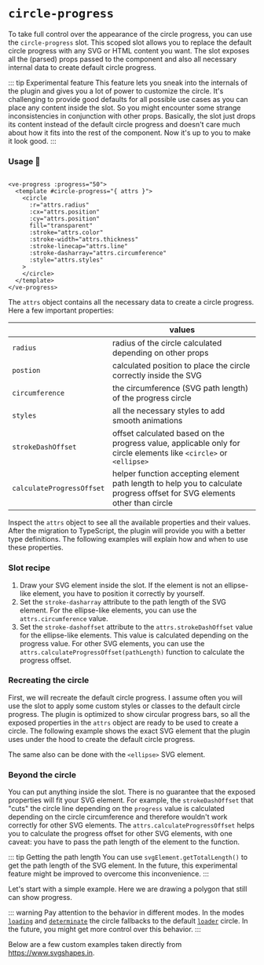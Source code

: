 # `circle-progress` <Badge type="tip" text="2.2.0" vertical="middle" />

To take full control over the appearance of the circle progress, you can use the `circle-progress` slot.
This scoped slot allows you to replace the default circle progress with any SVG or HTML content you want.
The slot exposes all the (parsed) props passed to the component and also all necessary internal data to create default circle progress.

::: tip Experimental feature
This feature lets you sneak into the internals of the plugin and gives you a lot of power to customize the circle.
It's challenging to provide good defaults for all possible use cases as you can place any content inside the slot.
So you might encounter some strange inconsistencies in conjunction with other props.
Basically,
the slot just drops its content instead of the default circle progress and doesn't care much about how it fits into the rest of the component.
Now it's up to you to make it look good.
:::

### Usage 📜

```vue

<ve-progress :progress="50">
  <template #circle-progress="{ attrs }">
    <circle
      :r="attrs.radius"
      :cx="attrs.position"
      :cy="attrs.position"
      fill="transparent"
      :stroke="attrs.color"
      :stroke-width="attrs.thickness"
      :stroke-linecap="attrs.line"
      :stroke-dasharray="attrs.circumference"
      :style="attrs.styles"
    >
    </circle>
  </template>
</ve-progress>
```

The `attrs` object contains all the necessary data to create a circle progress. Here a few important properties:

|                           | values                                                                                                                    |
|---------------------------|---------------------------------------------------------------------------------------------------------------------------|
| `radius`                  | radius of the circle calculated depending on other props                                                                  |
| `postion`                 | calculated position to place the circle correctly inside the SVG                                                          |
| `circumference`           | the circumference (SVG path length) of the progress circle                                                                |
| `styles`                  | all the necessary styles to add smooth animations                                                                         |
| `strokeDashOffset`        | offset calculated based on the progress value, applicable only for circle elements like `<circle>` or `<ellipse>`         |
| `calculateProgressOffset` | helper function accepting element path length to help you to calculate progress offset for SVG elements other than circle |

Inspect the `attrs` object to see all the available properties and their values. After the migration to TypeScript, 
the plugin will provide you with a better type definitions.
The following examples will explain how and when to use these properties.

### Slot recipe

1. Draw your SVG element inside the slot. If the element is not an ellipse-like element, you have to position it correctly by yourself.
2. Set the `stroke-dasharray` attribute to the path length of the SVG element. For the ellipse-like elements, you can use the `attrs.circumference` value.
3. Set the `stroke-dashoffset` attribute to the `attrs.strokeDashOffset` value for the ellipse-like elements. This value is calculated depending on the progress value.
For other SVG elements, you can use the `attrs.calculateProgressOffset(pathLength)` function to calculate the progress offset.

### Recreating the circle

First, we will recreate the default circle progress.
I assume often you will use the slot to apply some custom styles or classes to the default circle progress.
The plugin is optimized to show circular progress bars, so all the exposed properties in the `attrs` object are 
ready to be used to create a circle.
The following example shows the exact SVG element that the plugin uses under the hood to create the default circle progress.

<example-container>
<template #default="{ loading, slider, noData, determinate }">
<v-e-p :progress="slider" :loading="loading" :no-data="noData" :determinate="determinate">
  <template #circle-progress="{ attrs }">
    <circle
      :r="attrs.radius"
      :cx="attrs.position"
      :cy="attrs.position"
      fill="transparent"
      :stroke="attrs.color"
      :stroke-width="attrs.thickness"
      :stroke-linecap="attrs.line"
      :stroke-dasharray="attrs.circumference"
      :style="attrs.styles"
    >
    </circle>
  </template>
</v-e-p>
</template>
<template #code="{ progress }">
<CodeGroup>
<CodeGroupItem >

```vue:no-v-pre
<template>
  <ve-progress :progress="{{ progress }}">
     <template #circle-progress="{ attrs }">
        <circle
          :r="attrs.radius"
          :cx="attrs.position"
          :cy="attrs.position"
          fill="transparent"
          :stroke="attrs.color"
          :stroke-width="attrs.thickness"
          :stroke-linecap="attrs.line"
          :stroke-dasharray="attrs.circumference"
          :style="attrs.styles"
        >
        </circle>
      </template>
  </ve-progress>
</template>
```

</CodeGroupItem>
</CodeGroup>
</template>
</example-container>

The same also can be done with the `<ellipse>` SVG element.

<example-container>
<template #default="{ loading, slider, noData, determinate }">
<v-e-p :progress="slider" :loading="loading" :no-data="noData" :determinate="determinate">
  <template #circle-progress="{ attrs }">
    <ellipse
      :cx="attrs.position"
      :cy="attrs.position"
      :rx="attrs.radius"
      :ry="attrs.radius"
      :stroke-dasharray="attrs.circumference"
      :stroke-dashoffset="attrs.strokeDashOffset"
      :stroke-width="attrs.thickness"
      :stroke="attrs.color"
      :stroke-linecap="attrs.line"
      :class="[attrs.class, attrs.animationClass]"
      fill="transparent"
      :style="attrs.styles"
    />
  </template>
</v-e-p>
</template>
<template #code="{ progress }">
<CodeGroup>
<CodeGroupItem >

```vue:no-v-pre
<template>
  <ve-progress :progress="{{ progress }}">
     <template #circle-progress="{ attrs }">
        <ellipse
          :cx="attrs.position"
          :cy="attrs.position"
          :rx="attrs.radius"
          :ry="attrs.radius"
          :stroke-dasharray="attrs.circumference"
          :stroke-dashoffset="attrs.strokeDashOffset"
          :stroke-width="attrs.thickness"
          :stroke="attrs.color"
          :stroke-linecap="attrs.line"
          :class="[attrs.class, attrs.animationClass]"
          fill="transparent"
          :style="attrs.styles"
        />
      </template>
  </ve-progress>
</template>
```

</CodeGroupItem>
</CodeGroup>
</template>
</example-container>

### Beyond the circle

You can put anything inside the slot.
There is no guarantee that the exposed properties will fit your SVG element.
For example, the `strokeDashOffset` that "cuts"
the circle line depending on the `progress` value is calculated depending on the circle circumference
and therefore wouldn't work correctly for other SVG elements.
The `attrs.calculateProgressOffset` helps you to calculate the progress offset for other SVG elements, with one caveat:
you have to pass the path length of the element to the function.

::: tip Getting the path length
You can use `svgElement.getTotalLength()` to get the path length of the SVG element.
In the future, this experimental feature might be improved to overcome this inconvenience.
:::


<p class="mt-16">
Let's start with a simple example. Here we are drawing a polygon that still can show progress.           
</p>

<polygon-progress>
<template #code>
<CodeGroup>
<CodeGroupItem >

```vue
<template>
  <ve-progress :progress="50">
    <template #circle-progress="{ attrs }">
      <polygon
        ref="polygon"
        :stroke-dashoffset="attrs.calculateProgressOffset(pathLength)"
        :stroke-dasharray="pathLength"
        points="10,10 190,100 10,190"
        style="fill: #7b68ee"
        :stroke-width="attrs.thickness"
        :stroke-linecap="attrs.line"
        :stroke="attrs.color"
        :style="attrs.styles"
      />
    </template>
  </ve-progress>
</template>

<script setup>
  import { ref, watch } from "vue";

  const pathLength = ref(0);
  const polygon = ref();

  watch(polygon, () => {
    pathLength.value = polygon.value?.getTotalLength() ?? 0;
  });
</script>
```

</CodeGroupItem>
</CodeGroup>
</template>
</polygon-progress>

::: warning
Pay attention to the behavior in different modes.
In the modes [`loading`](../options/loading.md) and [`determinate`](../options/determinate.md) the circle fallbacks 
to the default [`loader`](../options/loader.md) circle.
In the future, you might get more control over this behavior.
:::

<p class="mt-16">
Below are a few custom examples
taken directly from <a href="https://www.svgshapes.in" target="_blank">https://www.svgshapes.in</a>.
</p>
<custom-svg-examples>
<template #code>
<CodeGroup>
<CodeGroupItem >

```vue
<template>
  <ve-progress :progress="50">
    <template #circle-progress="{ attrs }">
      <polygon
        ref="polygon"
        :stroke-dashoffset="attrs.calculateProgressOffset(pathLength)"
        :stroke-dasharray="pathLength"
        points="10,10 190,100 10,190"
        style="fill: #7b68ee"
        :stroke-width="attrs.thickness"
        :stroke-linecap="attrs.line"
        :stroke="attrs.color"
        :style="attrs.styles"
      />
    </template>
  </ve-progress>
</template>

<script setup>
  import { ref, watch } from "vue";

  const pathLength = ref(0);
  const polygon = ref();

  watch(polygon, () => {
    pathLength.value = polygon.value?.getTotalLength() ?? 0;
  });
</script>
```

</CodeGroupItem>
</CodeGroup>
</template>
</custom-svg-examples>
